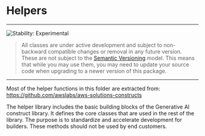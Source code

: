 # Helpers
<!--BEGIN STABILITY BANNER-->

---

![Stability: Experimental](https://img.shields.io/badge/stability-Experimental-important.svg?style=for-the-badge)

> All classes are under active development and subject to non-backward compatible changes or removal in any
> future version. These are not subject to the [Semantic Versioning](https://semver.org/) model.
> This means that while you may use them, you may need to update your source code when upgrading to a newer version of this package.

---
<!--END STABILITY BANNER-->

Most of the helper functions in this folder are extracted from: https://github.com/awslabs/aws-solutions-constructs 

The helper library includes the basic building blocks of the Generative AI construct library. It defines the core classes that are used in the rest of the library. The purpose is to standardize and accelerate development for builders.
These methods should not be used by end customers.


